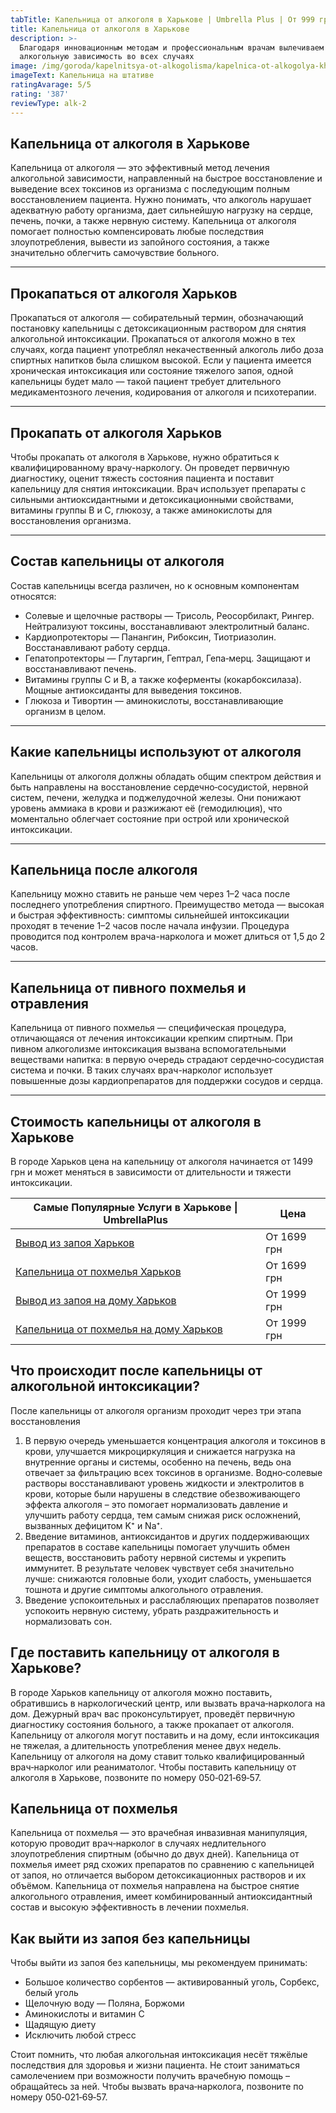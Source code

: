 ```yaml
---
tabTitle: Капельница от алкоголя в Харькове | Umbrella Plus | От 999 грн
title: Капельница от алкоголя в Харькове
description: >-
  Благодаря инновационным методам и профессиональным врачам вылечиваем
  алкогольную зависимость во всех случаях
image: /img/goroda/kapelnitsya-ot-alkogolisma/kapelnica-ot-alkogolya-kharkiv.webp
imageText: Капельница на штативе
ratingAvarage: 5/5
rating: '387'
reviewType: alk-2
---
```


## Капельница от алкоголя в Харькове

Капельница от алкоголя — это эффективный метод лечения алкогольной зависимости, направленный на быстрое восстановление и выведение всех токсинов из организма с последующим полным восстановлением пациента. Нужно понимать, что алкоголь нарушает адекватную работу организма, дает сильнейшую нагрузку на сердце, печень, почки, а также нервную систему. Капельница от алкоголя помогает полностью компенсировать любые последствия злоупотребления, вывести из запойного состояния, а также значительно облегчить самочувствие больного.

***

## Прокапаться от алкоголя Харьков

Прокапаться от алкоголя — собирательный термин, обозначающий постановку капельницы с детоксикационным раствором для снятия алкогольной интоксикации. Прокапаться от алкоголя можно в тех случаях, когда пациент употреблял некачественный алкоголь либо дозa спиртных напитков была слишком высокой. Если у пациента имеется хроническая интоксикация или состояние тяжелого запоя, одной капельницы будет мало — такой пациент требует длительного медикаментозного лечения, кодирования от алкоголя и психотерапии.

***

## Прокапать от алкоголя Харьков

Чтобы прокапать от алкоголя в Харькове, нужно обратиться к квалифицированному врачу-наркологу. Он проведет первичную диагностику, оценит тяжесть состояния пациента и поставит капельницу для снятия интоксикации. Врач использует препараты с сильными антиоксидантными и детоксикационными свойствами, витамины группы B и C, глюкозу, а также аминокислоты для восстановления организма.

***

## Состав капельницы от алкоголя

Состав капельницы всегда различен, но к основным компонентам относятся:

* Солевые и щелочные растворы — Трисоль, Реосорбилакт, Рингер. Нейтрализуют токсины, восстанавливают электролитный баланс. 
* Кардиопротекторы — Панангин, Рибоксин, Тиотриазолин. Восстанавливают работу сердца. 
* Гепатопротекторы — Глутаргин, Гептрал, Гепа‑мерц. Защищают и восстанавливают печень. 
* Витамины группы C и B, а также коферменты (кокарбоксилаза). Мощные антиоксиданты для выведения токсинов. 
* Глюкоза и Тивортин — аминокислоты, восстанавливающие организм в целом. 

***

## Какие капельницы используют от алкоголя

Капельницы от алкоголя должны обладать общим спектром действия и быть направлены на восстановление сердечно‑сосудистой, нервной систем, печени, желудка и поджелудочной железы. Они понижают уровень аммиака в крови и разжижают её (гемодилюция), что моментально облегчает состояние при острой или хронической интоксикации.

***

## Капельница после алкоголя

Капельницу можно ставить не раньше чем через 1–2 часа после последнего употребления спиртного. Преимущество метода — высокая и быстрая эффективность: симптомы сильнейшей интоксикации проходят в течение 1–2 часов после начала инфузии. Процедура проводится под контролем врача-нарколога и может длиться от 1,5 до 2 часов.

***

## Капельница от пивного похмелья и отравления

Капельница от пивного похмелья — специфическая процедура, отличающаяся от лечения интоксикации крепким спиртным. При пивном алкоголизме интоксикация вызвана вспомогательными веществами напитка: в первую очередь страдают сердечно‑сосудистая система и почки. В таких случаях врач-нарколог использует повышенные дозы кардиопрепаратов для поддержки сосудов и сердца.

***

## Стоимость капельницы от алкоголя в Харькове

В городе Харьков цена на капельницу от алкоголя начинается от 1499 грн и может меняться в зависимости от длительности и тяжести интоксикации.

| Самые Популярные Услуги в Харькове \| UmbrellaPlus                                                                    | Цена        |
| --------------------------------------------------------------------------------------------------------------------- | ----------- |
| [Вывод из запоя Харьков](https://umbrella-plus.com.ua/kharkiv/vivod-iz-zapoia-kharkiv/)                               | От 1699 грн |
| [Капельница от похмелья Харьков](https://umbrella-plus.com.ua/kharkiv/kapelnica_ot_alkogola_kharkiv/)                 | От 1699 грн |
| [Вывод из запоя на дому Харьков](https://umbrella-plus.com.ua/kharkiv/vivod-iz-zapoia-na-domy-kharkiv/)               | От 1999 грн |
| [Капельница от похмелья на дому Харьков](https://umbrella-plus.com.ua/kharkiv/kapelnica_ot_alkogola_na_domy_kharkiv/) | От 1999 грн |

## Что происходит после капельницы от алкогольной интоксикации?

После капельницы от алкоголя организм проходит через три этапа восстановления

1.  В первую очередь уменьшается концентрация алкоголя и токсинов в крови, улучшается микроциркуляция и снижается нагрузка на внутренние органы и системы, особенно на печень, ведь она отвечает за фильтрацию всех токсинов в организме. Водно‑солевые растворы восстанавливают уровень жидкости и электролитов в крови, которые были нарушены в следствие обезвоживающего эффекта алкоголя – это помогает нормализовать давление и улучшить работу сердца, тем самым снижая риск осложнений, вызванных дефицитом K⁺ и Na⁺.
2. Введение витаминов, антиоксидантов и других поддерживающих препаратов в составе капельницы помогает улучшить обмен веществ, восстановить работу нервной системы и укрепить иммунитет. В результате человек чувствует себя значительно лучше: снижаются головные боли, уходит слабость, уменьшается тошнота и другие симптомы алкогольного отравления.
3. Введение успокоительных и расслабляющих препаратов позволяет успокоить нервную систему, убрать раздражительность и нормализовать сон.

## Где поставить капельницу от алкоголя в Харькове?

В городе Харьков капельницу от алкоголя можно поставить, обратившись в наркологический центр, или вызвать врача‑нарколога на дом. Дежурный врач вас проконсультирует, проведёт первичную диагностику состояния больного, а также прокапает от алкоголя. Капельницу от алкоголя могут поставить и на дому, если интоксикация не тяжелая, а длительность употребления менее двух недель. Капельницу от алкоголя на дому ставит только квалифицированный врач‑нарколог или реаниматолог.
 Чтобы поставить капельницу от алкоголя в Харькове, позвоните по номеру 050‑021‑69‑57.

## Капельница от похмелья

Капельница от похмелья — это врачебная инвазивная манипуляция, которую проводит врач‑нарколог в случаях недлительного злоупотребления спиртным (обычно до двух дней). Капельница от похмелья имеет ряд схожих препаратов по сравнению с капельницей от запоя, но отличается выбором детоксикационных растворов и их объёмом. Капельница от похмелья направлена на быстрое снятие алкогольного отравления, имеет комбинированный антиоксидантный состав и высокую эффективность в лечении похмелья.

## Как выйти из запоя без капельницы

Чтобы выйти из запоя без капельницы, мы рекомендуем принимать:

* Большое количество сорбентов — активированный уголь, Сорбекс, белый уголь 
* Щелочную воду — Поляна, Боржоми 
* Аминокислоты и витамин C 
* Щадящую диету 
* Исключить любой стресс 

Стоит помнить, что любая алкогольная интоксикация несёт тяжёлые последствия для здоровья и жизни пациента. Не стоит заниматься самолечением при возможности получить врачебную помощь – обращайтесь за ней.
 Чтобы вызвать врача‑нарколога, позвоните по номеру 050‑021‑69‑57.
